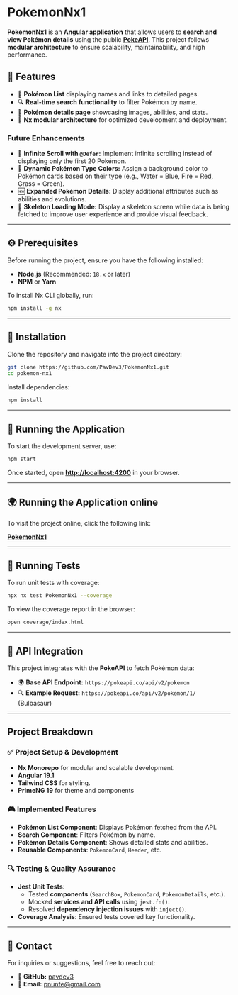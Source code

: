 # **PokemonNx1** 

**PokemonNx1** is an **Angular application** that allows users to **search and view Pokémon details** using the public **[PokeAPI](https://pokeapi.co/)**. This project follows **modular architecture** to ensure scalability, maintainability, and high performance.

## **📌 Features**
- 🐜 **Pokémon List** displaying names and links to detailed pages.
- 🔍 **Real-time search functionality** to filter Pokémon by name.
- 📜 **Pokémon details page** showcasing images, abilities, and stats.
- 🚀 **Nx modular architecture** for optimized development and deployment.

### Future Enhancements
- 🔄 **Infinite Scroll with `@Defer`:** Implement infinite scrolling instead of displaying only the first 20 Pokémon.
- 🎨 **Dynamic Pokémon Type Colors:** Assign a background color to Pokémon cards based on their type (e.g., Water = Blue, Fire = Red, Grass = Green).
- 🆕 **Expanded Pokémon Details:** Display additional attributes such as abilities and evolutions.
- 👤 **Skeleton Loading Mode:** Display a skeleton screen while data is being fetched to improve user experience and provide visual feedback.

---

## **⚙️ Prerequisites**
Before running the project, ensure you have the following installed:
- **Node.js** (Recommended: `18.x` or later)
- **NPM** or **Yarn**


To install Nx CLI globally, run:
```sh
npm install -g nx
```

---

## **🚀 Installation**
Clone the repository and navigate into the project directory:

```sh
git clone https://github.com/PavDev3/PokemonNx1.git
cd pokemon-nx1
```
Install dependencies:
```sh
npm install
```
---

## **🏃 Running the Application**
To start the development server, use:
```sh
npm start
```

Once started, open **[http://localhost:4200](http://localhost:4200)** in your browser.

---
## **🌍 Running the Application online**
To visit the project online, click the following link:

**[PokemonNx1](https://pokemon-nx1-git-main-pablo-nunez-s-projects.vercel.app/)**

---

## **🧪 Running Tests**
To run unit tests with coverage:
```sh
npx nx test PokemonNx1 --coverage
```
To view the coverage report in the browser:
```sh
open coverage/index.html
```

---

## **📼 API Integration**
This project integrates with the **PokeAPI** to fetch Pokémon data:
- 🌍 **Base API Endpoint:** `https://pokeapi.co/api/v2/pokemon`
- 🔍 **Example Request:** `https://pokeapi.co/api/v2/pokemon/1/` (Bulbasaur)

---

## Project Breakdown

### ✅ Project Setup & Development
- **Nx Monorepo** for modular and scalable development.
- **Angular 19.1** 
- **Tailwind CSS** for styling.
- **PrimeNG 19** for theme and components

### 🎮 Implemented Features
- **Pokémon List Component**: Displays Pokémon fetched from the API.
- **Search Component**: Filters Pokémon by name.
- **Pokémon Details Component**: Shows detailed stats and abilities.
- **Reusable Components**: `PokemonCard`, `Header`, etc.

### 🔍 Testing & Quality Assurance
- **Jest Unit Tests**:
  - Tested **components** (`SearchBox`, `PokemonCard`, `PokemonDetails`, etc.).
  - Mocked **services and API calls** using `jest.fn()`.
  - Resolved **dependency injection issues** with `inject()`.
- **Coverage Analysis**: Ensured tests covered key functionality.

---

## **📩 Contact**
For inquiries or suggestions, feel free to reach out:
- **🐙 GitHub:** [pavdev3](https://github.com/pavdev3)
- **📧 Email:** pnunfe@gmail.com


